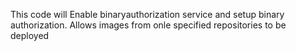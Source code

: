 This code will Enable binaryauthorization service and setup binary authorization.
Allows images from onle specified repositories to be deployed
